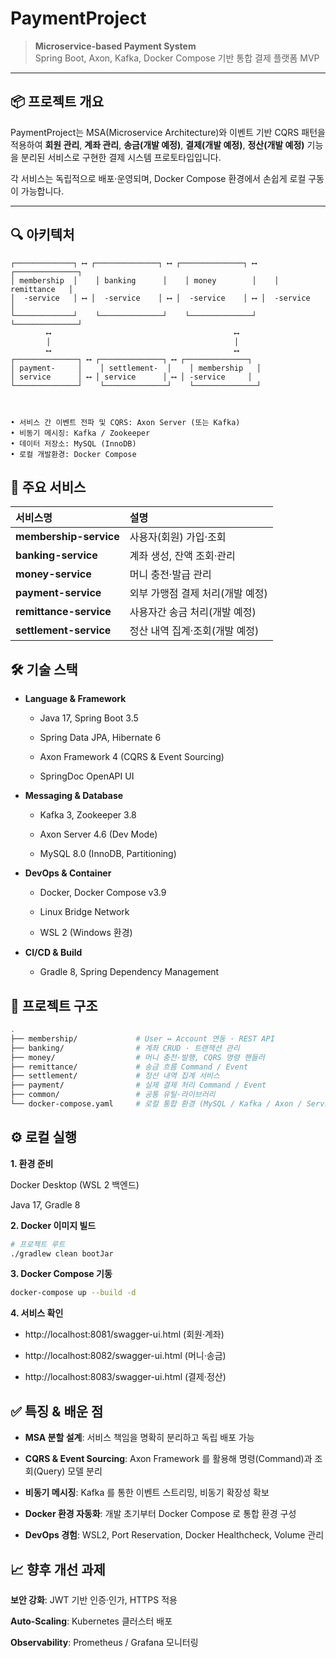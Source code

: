 # PaymentProject

> **Microservice-based Payment System**  
> Spring Boot, Axon, Kafka, Docker Compose 기반 통합 결제 플랫폼 MVP

---

## 📦 프로젝트 개요

PaymentProject는 MSA(Microservice Architecture)와 이벤트 기반 CQRS 패턴을 적용하여 **회원 관리**, **계좌 관리**, **송금(개발 예정)**, **결제(개발 예정)**, **정산(개발 예정)** 기능을 분리된 서비스로 구현한 결제 시스템 프로토타입입니다.  

각 서비스는 독립적으로 배포·운영되며, Docker Compose 환경에서 손쉽게 로컬 구동이 가능합니다.

---

## 🔍 아키텍처

```text
┌─────────────┐ ⟷ ┌──────────────┐ ⟷ ┌──────────────┐ ⟷ ┌──────────────┐
│ membership  │    │ banking      │    │ money        │    │ remittance   │
│  -service   │ ⟷ │  -service    │ ⟷ │  -service    │ ⟷ │  -service    │
└─────────────┘    └──────────────┘    └──────────────┘    └──────────────┘
        ⟷                                         ⟷
        │                                         │
        ⟷                                         ⟷
┌──────────────┐ ⟷ ┌──────────────┐ ⟷ ┌──────────────┐
│ payment-     │    │ settlement-  │    │ membership   │
│ service      │ ⟷ │ service      │ ⟷ │ -service     │
└──────────────┘    └──────────────┘    └──────────────┘



• 서비스 간 이벤트 전파 및 CQRS: Axon Server (또는 Kafka)  
• 비동기 메시징: Kafka / Zookeeper  
• 데이터 저장소: MySQL (InnoDB)  
• 로컬 개발환경: Docker Compose
```

## 🚀 주요 서비스

| 서비스명                   | 설명              |
| :--------------------- | :-------------- |
| **membership-service** | 사용자(회원) 가입·조회   |
| **banking-service**    | 계좌 생성, 잔액 조회·관리 |
| **money-service**      | 머니 충전·발급 관리     |
| **payment-service**    | 외부 가맹점 결제 처리(개발 예정) | 
| **remittance-service** | 사용자간 송금 처리(개발 예정) |
| **settlement-service** | 정산 내역 집계·조회(개발 예정)|

## 🛠️ 기술 스택
- **Language & Framework**
  - Java 17, Spring Boot 3.5

  - Spring Data JPA, Hibernate 6

  - Axon Framework 4 (CQRS & Event Sourcing)

  - SpringDoc OpenAPI UI

- **Messaging & Database**

  - Kafka 3, Zookeeper 3.8

  - Axon Server 4.6 (Dev Mode)

  - MySQL 8.0 (InnoDB, Partitioning)

- **DevOps & Container**

  - Docker, Docker Compose v3.9

  - Linux Bridge Network

  - WSL 2 (Windows 환경)

- **CI/CD & Build**

  - Gradle 8, Spring Dependency Management

## 📂 프로젝트 구조
```bash
.
├── membership/             # User ↔ Account 연동 · REST API
├── banking/                # 계좌 CRUD · 트랜잭션 관리
├── money/                  # 머니 충전·발행, CQRS 명령 핸들러
├── remittance/             # 송금 흐름 Command / Event
├── settlement/             # 정산 내역 집계 서비스
├── payment/                # 실제 결제 처리 Command / Event
├── common/                 # 공통 유틸·라이브러리
└── docker-compose.yaml     # 로컬 통합 환경 (MySQL / Kafka / Axon / Services)
```

## ⚙️ 로컬 실행
**1. 환경 준비**

Docker Desktop (WSL 2 백엔드)

Java 17, Gradle 8

**2. Docker 이미지 빌드**
```bash
# 프로젝트 루트
./gradlew clean bootJar
```

**3. Docker Compose 기동**

```bash
docker-compose up --build -d
```

**4. 서비스 확인**

- http://localhost:8081/swagger-ui.html (회원·계좌)

- http://localhost:8082/swagger-ui.html (머니·송금)

- http://localhost:8083/swagger-ui.html (결제·정산)

## ✅ 특징 & 배운 점
- **MSA 분할 설계**: 서비스 책임을 명확히 분리하고 독립 배포 가능

- **CQRS & Event Sourcing**: Axon Framework 를 활용해 명령(Command)과 조회(Query) 모델 분리

- **비동기 메시징**: Kafka 를 통한 이벤트 스트리밍, 비동기 확장성 확보

- **Docker 환경 자동화**: 개발 초기부터 Docker Compose 로 통합 환경 구성

- **DevOps 경험**: WSL2, Port Reservation, Docker Healthcheck, Volume 관리

## 📈 향후 개선 과제
**보안 강화**: JWT 기반 인증·인가, HTTPS 적용

**Auto-Scaling**: Kubernetes 클러스터 배포

**Observability**: Prometheus / Grafana 모니터링
